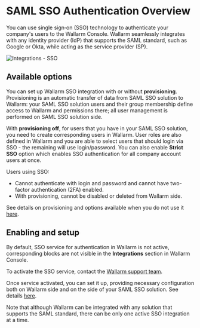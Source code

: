 # SAML SSO Authentication Overview

You can use single sign‑on (SSO) technology to authenticate your company's users to the Wallarm Console. Wallarm seamlessly integrates with any identity provider (IdP) that supports the SAML standard, such as Google or Okta, while acting as the service provider (SP).

![Integrations - SSO](../../../../images/admin-guides/configuration-guides/sso/sso-integration-add.png)

## Available options

You can set up Wallarm SSO integration with or without **provisioning**. Provisioning is an automatic transfer of data from SAML SSO solution to Wallarm: your SAML SSO solution users and their group membership define access to Wallarm and permissions there; all user management is performed on SAML SSO solution side.

With **provisioning off**, for users that you have in your SAML SSO solution, you need to create corresponding users in Wallarm. User roles are also defined in Wallarm and you are able to select users that should login via SSO - the remaining will use login/password. You can also enable **Strict SSO** option which enables SSO authentication for all company account users at once.

Users using SSO:

* Cannot authenticate with login and password and cannot have two-factor authentication (2FA) enabled.
* With provisioning, cannot be disabled or deleted from Wallarm side.

See details on provisioning and options available when you do not use it [here](setup.md#step-4-saml-sso-solution-configure-provisioning).

## Enabling and setup

By default, SSO service for authentication in Wallarm is not active, corresponding blocks are not visible in the **Integrations** section in Wallarm Console.

To activate the SSO service, contact the [Wallarm support team](https://support.wallarm.com/).

Once service activated, you can set it up, providing necessary configuration both on Wallarm side and on the side of your SAML SSO solution. See details [here](setup.md).

Note that although Wallarm can be integrated with any solution that supports the SAML standard, there can be only one active SSO integration at a time.
